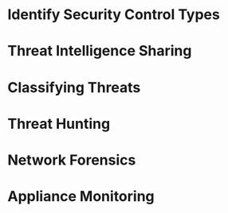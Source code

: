 # Identify Security Control Types

# Threat Intelligence Sharing

# Classifying Threats

# Threat Hunting

# Network Forensics

# Appliance Monitoring
